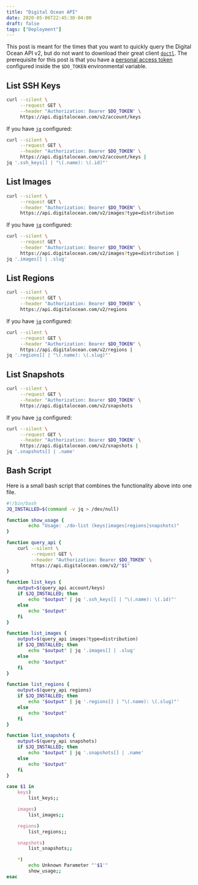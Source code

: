 ```yaml
---
title: "Digital Ocean API"
date: 2020-05-06T22:45:30-04:00
draft: false
tags: ["Deployment"]
---
```


This post is meant for the times that you want to quickly query the Digital Ocean API v2, but do not want to download their great client [`doctl`](https://github.com/digitalocean/doctl). The prerequisite for this post is that you have a [personal access token](https://www.digitalocean.com/docs/apis-clis/api/create-personal-access-token/) configured inside the `$DO_TOKEN` environmental variable.

## List SSH Keys

```bash
curl --silent \
     --request GET \
     --header "Authorization: Bearer $DO_TOKEN" \
     https://api.digitalocean.com/v2/account/keys
```

If you have [`jq`](https://stedolan.github.io/jq/) configured:

```bash
curl --silent \
     --request GET \
     --header "Authorization: Bearer $DO_TOKEN" \
     https://api.digitalocean.com/v2/account/keys |
jq '.ssh_keys[] | "\(.name): \(.id)"'
```

## List Images

```bash
curl --silent \
     --request GET \
     --header "Authorization: Bearer $DO_TOKEN" \
     https://api.digitalocean.com/v2/images?type=distribution
```

If you have [`jq`](https://stedolan.github.io/jq/) configured:

```bash
curl --silent \
     --request GET \
     --header "Authorization: Bearer $DO_TOKEN" \
     https://api.digitalocean.com/v2/images?type=distribution |
jq '.images[] | .slug'
```

## List Regions
```bash
curl --silent \
     --request GET \
     --header "Authorization: Bearer $DO_TOKEN" \
     https://api.digitalocean.com/v2/regions
```

If you have [`jq`](https://stedolan.github.io/jq/) configured:

```bash
curl --silent \
     --request GET \
     --header "Authorization: Bearer $DO_TOKEN" \
     https://api.digitalocean.com/v2/regions |
jq '.regions[] | "\(.name): \(.slug)"'
```


## List Snapshots
```bash
curl --silent \
     --request GET \
     --header "Authorization: Bearer $DO_TOKEN" \
     https://api.digitalocean.com/v2/snapshots
```

If you have [`jq`](https://stedolan.github.io/jq/) configured:

```bash
curl --silent \
     --request GET \
     --header "Authorization: Bearer $DO_TOKEN" \
     https://api.digitalocean.com/v2/snapshots |
jq '.snapshots[] | .name'
```


## Bash Script

Here is a small bash script that combines the functionality above into one file.

``` bash
#!/bin/bash
JQ_INSTALLED=$(command -v jq > /dev/null)

function show_usage {
        echo "Usage: ./do-list (keys|images|regions|snapshots)"
}

function query_api {
    curl --silent \
         --request GET \
         --header "Authorization: Bearer $DO_TOKEN" \
         https://api.digitalocean.com/v2/"$1"
}

function list_keys {
    output=$(query_api account/keys)
    if $JQ_INSTALLED; then
        echo "$output" | jq '.ssh_keys[] | "\(.name): \(.id)"'
    else
        echo "$output"
    fi
}

function list_images {
    output=$(query_api images?type=distribution)
    if $JQ_INSTALLED; then
        echo "$output" | jq '.images[] | .slug'
    else
        echo "$output"
    fi
}

function list_regions {
    output=$(query_api regions)
    if $JQ_INSTALLED; then
        echo "$output" | jq '.regions[] | "\(.name): \(.slug)"'            
    else
        echo "$output"
    fi
}

function list_snapshots {
    output=$(query_api snapshots)
    if $JQ_INSTALLED; then
        echo "$output" | jq '.snapshots[] | .name' 
    else
        echo "$output"  
    fi
}

case $1 in
    keys)
        list_keys;;

    images)
        list_images;;

    regions)
        list_regions;;

    snapshots)
        list_snapshots;;

    *)
        echo Unknown Parameter "'$1'"
        show_usage;;
esac
```

